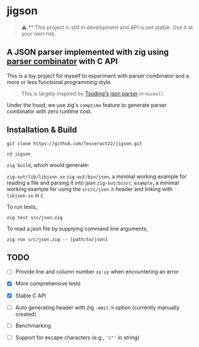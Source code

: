 # jigson
> :warning: ** This project in still in development and API is not stable. Use it at your own risk.

## A JSON parser implemented with zig using [parser combinator][parser combinator] with C API
This is a toy project for myself to experiment with parser combinator and a more or less functional programming style.
> This is largely inspired by [Tsoding's][tsoding yt] [json parser][tsoding json repo] in `Haskell`

Under the hood, we use zig's `comptime` feature to generate parser combinator with zero runtime cost.
## Installation & Build
`git clone https://github.com/Tesseract22/jigson.git`

`cd jigson`

`zig build`, which would generate:

`zig-out/lib/libjson.so`
`zig-out/bin/json`, a minimal working example for reading a file and parsing it into json
`zig-out/bin/c_example`, a minimal working example for using the `src/c/json.h` header and linking with `libjson.so` in `C`

To run tests,

`zig test src/json.zig`

To read a json file by supplying command line arguments, 

`zig run src/json.zig -- [path/to/json]`

## TODO

- [ ] Provide line and column number `xx:yy` when encountering an error
- [x] More comprehensive tests
- [x] Stable C API
- [ ] Auto generating header with zig `-emit-h` option (currently manually created)
- [ ] Benchmarking
- [ ] Support for escape characters (e.g., `'\"'` in string)





[tsoding json repo]: https://github.com/tsoding/haskell-json/blob/bafd97d96b792edd3e170525a7944b9f01de7e34/Main.hs
[tsoding yt]: https://www.youtube.com/watch?v=N9RUqGYuGfw
[parser combinator]: https://www.google.com/url?sa=t&rct=j&q=&esrc=s&source=web&cd=&cad=rja&uact=8&ved=2ahUKEwjtxIWfoKSAAxVihVYBHWNJDGIQFnoECBMQAQ&url=https%3A%2F%2Fen.wikipedia.org%2Fwiki%2FParser_combinator&usg=AOvVaw26qPNFuVgdTXJPwnAXwjpG&opi=89978449
